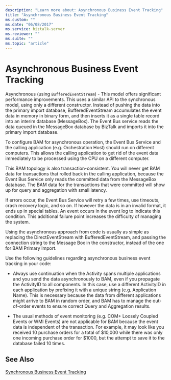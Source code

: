 ```yaml
---
description: "Learn more about: Asynchronous Business Event Tracking"
title: "Asynchronous Business Event Tracking"
ms.custom: ""
ms.date: "06/08/2017"
ms.service: biztalk-server
ms.reviewer: ""
ms.suite: ""
ms.topic: "article"
---
```

# Asynchronous Business Event Tracking
Asynchronous (using `BufferedEventStream`) - This model offers significant performance improvements. This uses a similar API to the synchronous model, using only a different constructor. Instead of pushing the data into the primary import database, BufferedEventStream accumulates the event data in memory in binary form, and then inserts it as a single table record into an interim database (MessageBox). The Event Bus service reads the data queued in the MessageBox database by BizTalk and imports it into the primary import database.  
  
 To configure BAM for asynchronous operation, the Event Bus Service and the calling application (e.g. Orchestration Host) should run on different computers. This allows the calling application to get rid of the event data immediately to be processed using the CPU on a different computer.  
  
 This BAM topology is also transaction-consistent. You will never get BAM data for transactions that rolled back in the calling application, because the Event Bus Service only reads the committed data from the MessageBox database. The BAM data for the transactions that were committed will show up for query and aggregation with small latency.  
  
 If errors occur, the Event Bus Service will retry a few times, use timeouts, crash recovery logic, and so on. If however the data is in an invalid format, it ends up in special tables. An event occurs in the event log to indicate this condition. This additional failure point increases the difficulty of managing the system.  
  
 Using the asynchronous approach from code is usually as simple as replacing the DirectEventStream with BufferedEventStream, and passing the connection string to the Message Box in the constructor, instead of the one for BAM Primary Import.  
  
 Use the following guidelines regarding asynchronous business event tracking in your code:  
  
-   Always use continuation when the Activity spans multiple applications and you send the data asynchronously to BAM, even if you propagate the ActivityID to all components. In this case, use a different ActivityID in each application by prefixing it with a unique string (e.g. Application Name). This is necessary because the data from different applications might arrive to BAM in random order, and BAM has to manage the out-of-order events to ensure correct Query and Aggregation results.  
  
-   The usual methods of event monitoring (e.g. COM+ Loosely Coupled Events or WMI Events) are not applicable for BAM because the event data is independent of the transaction. For example, it may look like you received 10 purchase orders for a total of $10,000 while there was only one incoming purchase order for $1000, but the attempt to save it to the database failed 10 times.  
  
## See Also  

 [Synchronous Business Event Tracking](../core/synchronous-business-event-tracking.md)
